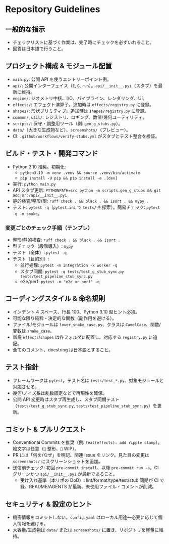 # Repository Guidelines

## 一般的な指示

- チェックリストに基づく作業は、完了時にチェックを必ずいれること。
- 回答は日本語で行うこと。

## プロジェクト構成 & モジュール配置

- `main.py`: 公開 API を使うエントリーポイント例。
- `api/`: 公開インターフェイス（`E`, `G`, `run`）。`api/__init__.pyi`（スタブ）を最新に維持。
- `engine/`: ジオメトリ中核、I/O、パイプライン、レンダリング、UI。
- `effects/`: エフェクト演算子。追加時は `effects/registry.py` に登録。
- `shapes/`: 形状プリミティブ。追加時は `shapes/registry.py` に登録。
- `common/`, `util/`: レジストリ、ロギング、数値/幾何ユーティリティ。
- `scripts/`: 保守・調整用ツール（例: `gen_g_stubs.py`）。
- `data/`（大きな生成物など）、`screenshots/`（プレビュー）。
- CI: `.github/workflows/verify-stubs.yml` がスタブとテスト整合を検証。

## ビルド・テスト・開発コマンド

- Python 3.10 推奨。初期化:
  - `python3.10 -m venv .venv && source .venv/bin/activate`
  - `pip install -U pip && pip install -e .[dev]`
- 実行: `python main.py`
- API スタブ更新: `PYTHONPATH=src python -m scripts.gen_g_stubs && git add src/api/__init__.pyi`
- 静的検査/整形/型: `ruff check . && black . && isort . && mypy .`
- テスト: `pytest -q`（`pytest.ini` で `tests/` を探索）。簡易チェック: `pytest -q -m smoke`。

### 変更ごとのチェック手順（テンプレ）

- 整形/静的検査: `ruff check . && black . && isort .`
- 型チェック（段階導入）: `mypy`
- テスト（全体）: `pytest -q`
- テスト（目的別）:
  - 並行処理: `pytest -m integration -k worker -q`
  - スタブ同期: `pytest -q tests/test_g_stub_sync.py tests/test_pipeline_stub_sync.py`
  - e2e/perf: `pytest -m "e2e or perf" -q`

## コーディングスタイル & 命名規則

- インデント 4 スペース、行長 100、Python 3.10 型ヒント必須。
- 可能な限り純粋・決定的な関数（副作用を避ける）。
- ファイル/モジュールは `lower_snake_case.py`、クラスは `CamelCase`、関数/変数は `snake_case`。
- 新規 `effects`/`shapes` は各フォルダに配置し、対応する `registry.py` に追記。
- 全てのコメント、docstring は日本語とすること。

## テスト指針

- フレームワークは `pytest`。テスト名は `tests/test_*.py`、対象モジュールと対応させる。
- 幾何/ノイズ系は乱数固定などで再現性を確保。
- 公開 API 変更時はスタブ再生成し、スタブ同期テスト（`tests/test_g_stub_sync.py`, `tests/test_pipeline_stub_sync.py`）を更新。

## コミット & プルリクエスト

- Conventional Commits を推奨（例: `feat(effects): add ripple clamp`）。絵文字は任意（`🎨` 整形、`🚧` WIP）。
- PR には「何を/なぜ」を明記、関連 Issue をリンク。見た目の変更は `screenshots/` にスクリーンショットを追加。
- 送信前チェック: 初回 `pre-commit install`、以降 `pre-commit run -a`。CI グリーンかつ `api/__init__.pyi` が最新であること。
  - 受け入れ基準（本リポの DoD）: lint/format/type/test/stub 同期が CI で緑、README/AGENTS が最新、未使用ファイル・コメントが削減。

## セキュリティ & 設定のヒント

- 機密情報をコミットしない。`config.yaml` はローカル用途—必要に応じて個人情報を避ける。
- 大容量/生成物は `data/` または `screenshots/` に置き、リポジトリを軽量に維持。
